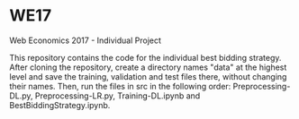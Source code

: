 # WE17
Web Economics 2017 - Individual Project

This repository contains the code for the individual best bidding strategy.
After cloning the repository, create a directory names "data" at the highest level and save the training, validation and test files there, without changing their names. Then, run the files in src in the following order: Preprocessing-DL.py, Preprocessing-LR.py, Training-DL.ipynb and BestBiddingStrategy.ipynb.
